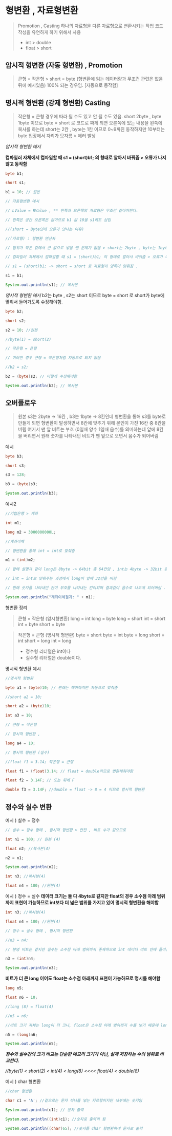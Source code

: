 # 형변환 , 자료형변환

> Promotion , Casting
> 하나의 자료형을 다른 자료형으로 변환시키는 작업
> 코드 작성을 유연하게 하기 위해서 사용
> 	- int > double
> 	- float > short

## 암시적 형변환 (자동 형변환) , Promotion
> 큰형 = 작은형 > short = byte (형변환에 읽는 데이터량과 무조건 관련은 없음 뒤에 예시있음)
> 100% 되는 경우임. [자동으로 동작함] 

## 명시적 형변환 (강제 형변환) Casting
> 작은형 = 큰형 
> 경우에 따라 될 수도 있고 안 될 수도 있음.
> short 2byte , byte 1byte 이므로 
> byte = short 로 코드로 짜게 되면 
> 오른쪽에 있는 내용을 왼쪽에 복사를 하는데 
> short는 2칸 , byte는 1칸 이므로 0~9까진 동작하지만 
> 10부터는 byte 입장에서 자리가 모자름 > 에러 발생

*암시적 형변환 예시*

**컴파일러 자체에서 컴파일할 때 s1 = (short)b1; 의 형태로 알아서 바꿔줌 > 오류가 나지 않고 동작함**
```java
byte b1;

short s1;

b1 = 10; // 원본

// 자동형변환 예시

// LValue = RValue , ** 왼쪽과 오른쪽의 자료형은 무조건 같아야한다.

// 왼쪽은 공간 오른쪽은 값이므로 b1 값 10을 s1에도 삽입

//(short = Byte인데 오류가 안나는 이유)

//(자료형) : 형변환 연산자

// 범위가 작은 값에서 큰 값으로 넣을 땐 문제가 없음 > short는 2byte , byte는 1byte 이며

// 컴파일러 자체에서 컴파일할 때 s1 = (short)b1; 의 형태로 알아서 바꿔줌 > 오류가 나지 않고 동작함

// s1 = (short)b1; -> short = short 로 자료형이 양쪽이 맞춰짐 .

s1 = b1;

System.out.println(s1); // 복사본
```

*명시적 형변환 예시*
b2는 byte , s2는 short 이므로 
byte = short 로 short가 byte에 맞춰서 들어가도록 수정해야함.
```java
byte b2;

short s2;

s2 = 10; //원본

//byte(1) = short(2)

// 작은형 = 큰형

// 이러한 경우 큰형 = 작은형처럼 자동으로 되지 않음

//b2 = s2;

b2 = (byte)s2; // 이렇게 수정해야함

System.out.println(b2); // 복사본
```

## 오버플로우
> 원본 s3는 2byte -> 16칸 , b3는 1byte -> 8칸인데 
> 형변환을 통해 s3를 byte로 만들게 되면 형변환이 발생하면서 8칸에 맞추기 위해 
> 본인이 가진 16칸 중 8칸을버림 
> 여기서 맨 앞 비트는 부호 (0일때 양수 1일때 음수)를 의미하는데 
> 앞에 8칸을 버리면서 원래 숫자를 나타내던 비트가 맨 앞으로 오면서 음수가 되어버림

예시 
```java
byte b3;

short s3;

s3 = 128;

b3 = (byte)s3;

System.out.println(b3);
```
예시2
```java
//기업은행 > 계좌

int m1;

long m2 = 3000000000L;

//계좌이체

// 형변환을 통해 int = int로 맞춰줌

m1 = (int)m2;

// 앞에 설명과 같이 long은 8byte -> 64bit 총 64칸임 , int는 4byte -> 32bit 총 32칸임

// int = int로 맞춰주는 과정에서 long이 앞에 32칸을 버림

// 원래 숫자를 나타내던 칸이 부호를 나타내는 칸이되며 결과값이 음수로 나오게 되어버림 .

System.out.println("계좌이체결과: " + m1);
```
형변환 정리
>  큰형 = 작은형 (암시형변환)
>  long = int
>  long = byte
>  long = short
>  int = short
>  int = byte
>  short = byte


> 작은형 = 큰형 (명시적 형변환)
> byte = short
> byte = int
> byte = long
> short = int
> short = long
> int = long
>	- 정수형 리터럴은 int이다
>	- 실수형 리터럴은 double이다.

명시적 형변환 예시 
```java
//명시적 형변환

byte a1 = (byte)10; // 원래는 해야하지만 자동으로 맞춰줌

//short a2 = 10;

short a2 = (byte)10;

int a3 = 10;

// 큰형 = 작은형

// 암시적 형변환 ,

long a4 = 10;

// 명시적 형변환 (실수)

//float f1 = 3.14; 작은형 = 큰형

float f1 = (float)3.14; // float = double이므로 변환해줘야함

float f2 = 3.14F; // 또는 뒤에 F

double f3 = 3.14F; //double = float -> 8 = 4 이므로 암시적 형변환
```

## 정수와 실수 변환 

예시 ) 실수 = 정수 
```java
// 실수 = 정수 형태 , 암시적 형변환 > 안전 , 비트 수가 같으므로

int n1 = 100; // 원본 (4)

float n2; //복사본(4)

n2 = n1;

System.out.println(n2);

int n3; //복사본(4)

float n4 = 100; //원본(4)
```

예시 ) 정수 = 실수
**데이터 크기는 둘 다 4byte로 같지만 float의 경우 소수점 아래 범위까지 표현이 가능하므로 int보다 더 넓은 범위를 가지고 있어 명시적 형변환을 해야함**
```java
int n3; //복사본(4)

float n4 = 100; //원본(4)

// 정수 = 실수 형태 , 명시적 형변환

//n3 = n4;

// 분명 비트는 같지만 실수는 소수점 아래 범위까지 존재하므로 int 데이터 비트 안에 들어갈 수 없음. (실제 수의 범위)

n3 = (int)n4;

System.out.println(n3);
```
**비트가 더 큰 long 이어도  float는 소수점 아래까지 표현이 가능하므로 명시를 해야함**
```java
long n5;

float n6 = 10;

//long (8) = float(4)

//n5 = n6;

//비트 크기 자체는 long이 더 크나, float은 소수점 아래 범위까지 수를 넣기 때문에 long에 비해 범위가 넓음.

n5 = (long)n6;

System.out.println(n5);
```

***정수와 실수간의 크기 비교는 단순한 메모리 크기가 아닌, 실제 저장하는 수의 범위로 비교한다.***

*//byte(1) < short(2) < int(4) < long(8) <<<< float(4) < double(8)*

예시 ) char 형변환 
```java
//char 형변환

char c1 = 'A'; //겉으로는 문자 하나를 넣는 자료형이지만 내부에는 숫자임

System.out.println(c1); // 문자 출력

System.out.println((int)c1); //숫자로 출력이 됨

System.out.println((char)65); //숫자를 char 형변환하여 문자로 출력
```

```java

```